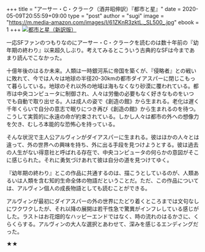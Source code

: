 +++
title = "アーサー・C・クラーク（酒井昭伸訳）『都市と星』"
date = 2020-05-09T20:55:59+09:00
type = "post"
author = "sugi"
image = "https://m.media-amazon.com/images/I/61ZKnR3zktL._SL500_.jpg"
ebook = 1
+++
<a href="https://www.amazon.co.jp/dp/B00APBGB0W/?tag=chezsugi-22" target="_blank"><img src="https://m.media-amazon.com/images/I/61ZKnR3zktL._SL500_.jpg" alt="都市と星（新訳版）" class="alignleft" /></a>

一応SFファンのつもりなのにアーサー・C・クラークを読むのは数十年前の『幼年期の終わり』以来超久しぶり。考えてみるとこういう古典的なSFは今まであまり読んでこなかった。

十億年後のはるか未来。人類は一時銀河系に帝国を築くが、『侵略者』との戦いに敗れて、今では人々は地球の半径20-30kmの都市ダイアスパーに閉じこもって暮らしている。地球のそれ以外の地域は海もなくなり砂漠に覆われている。都市は中央コンピュータに制御され、人々は労働の必要もなく好きなものをいつでも自動で取り出せる。人は成人の姿で《創造の館》から生まれる。老化は遅く千年くらいで自分の意志で眠りにつき再び《創造の館》から生まれるのを待つ。こうして実質的に永遠の命が約束されている。しかし人々は都市の外への想像力を欠き、むしろ本能的な恐怖心を持っている。

そんな状況で主人公アルヴィンがダイアスパーに生まれる。彼はほかの人々とは違って、外の世界への興味を持ち、外に出る手段を見つけようとする。彼は過去の人生がない得意社と呼ばれる存在で、中央コンピュータの何らかの意図がそこに感じられた。それに勇気づけあれて彼は自分の道を見つけてゆく。

『幼年期の終わり』とこの作品に共通するのは、描こうとしているのが、人類あるいは人類を含む知的生命全体の物語だということだ。ただ、この作品については、アルヴィン個人の成長物語としても読むことができる。

アルヴィンが最初にダイアスパーの外の世界にたどり着くところまでは文句なしにワクワクしたが、それ以降の展開は若干性急で驚異がインフレしている感じがした。ラストはお花畑的なハッピーエンドではなく、時の流れのはるかさに、くらくらする。アルヴィンの大人な選択とあわせて、深みを感じるエンディングだった。

★★